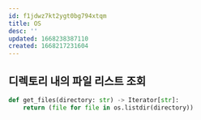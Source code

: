 ```yaml
---
id: f1jdwz7kt2ygt0bg794xtqm
title: OS
desc: ''
updated: 1668238387110
created: 1668217231604
---
```


## 디렉토리 내의 파일 리스트 조회

```python
def get_files(directory: str) -> Iterator[str]:
    return (file for file in os.listdir(directory))
```